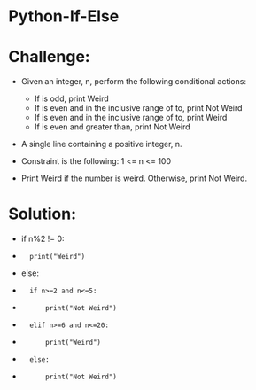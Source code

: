 # Python-If-Else

# Challenge:
- Given an integer, n, perform the following conditional actions:
  - If  is odd, print Weird
  - If  is even and in the inclusive range of  to, print Not Weird
  - If  is even and in the inclusive range of  to, print Weird
  - If  is even and greater than, print Not Weird

- A single line containing a positive integer, n. 

- Constraint is the following: 1 <= n <= 100

- Print Weird if the number is weird. Otherwise, print Not Weird.

# Solution:
- if n%2 != 0:
-       print("Weird")
-   else:
-       if n>=2 and n<=5:
-           print("Not Weird")
-       elif n>=6 and n<=20:
-           print("Weird")
-       else:
-           print("Not Weird")

